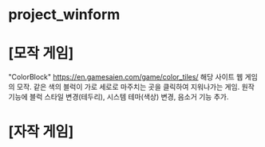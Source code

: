 # project_winform

# [모작 게임]
"ColorBlock"
https://en.gamesaien.com/game/color_tiles/ 해당 사이트 웹 게임의 모작.
같은 색의 블럭이 가로 세로로 마주치는 곳을 클릭하여 지워나가는 게임.
원작 기능에 블럭 스타일 변경(테두리), 시스템 테마(색상) 변경, 음소거 기능 추가.

# [자작 게임]
